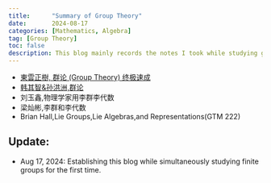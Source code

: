 ```yaml
---
title:      "Summary of Group Theory"
date:       2024-08-17
categories: [Mathematics, Algebra]
tag: [Group Theory]
toc: false
description: This blog mainly records the notes I took while studying group theory, covering topics such as finite groups, Lie groups, and their representations.
---
```


- [東雲正樹, 群论 (Group Theory) 终极速成](https://zhuanlan.zhihu.com/p/294221308)
- [韩其智&孙洪洲,群论](https://github.com/Collapsar0615/MyNotes/tree/main/Group%20Theory)
- 刘玉鑫,物理学家用李群李代数
- 梁灿彬,李群和李代数
- Brian Hall,Lie Groups,Lie Algebras,and Representations(GTM 222)  


## Update:
- Aug 17, 2024: Establishing this blog while simultaneously studying finite groups for the first time.